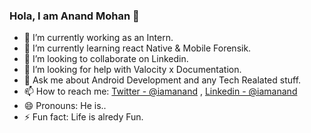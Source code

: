 ### Hola, I am Anand Mohan 👋


- 🔭 I’m currently working as an Intern.
- 🌱 I’m currently learning react Native & Mobile Forensik.
- 👯 I’m looking to collaborate on Linkedin.
- 🤔 I’m looking for help with Valocity x Documentation.
- 💬 Ask me about Android Development and any Tech Realated stuff.
- 📫 How to reach me: [Twitter - @iamanand](https://twitter.com/AnandMo00714761) , [Linkedin - @iamanand](https://www.linkedin.com/in/anand-mohan-126946169/)
- 😄 Pronouns: He is..
- ⚡ Fun fact: Life is alredy Fun.

